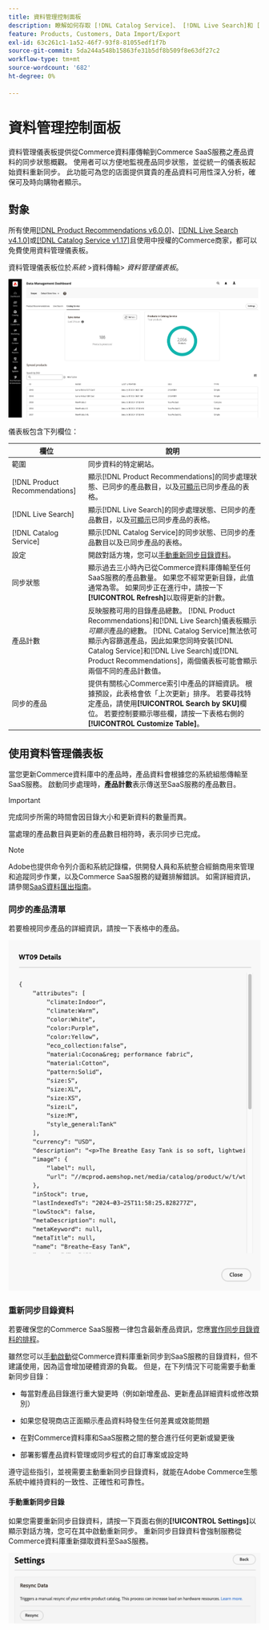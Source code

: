 ```yaml
---
title: 資料管理控制面板
description: 瞭解如何存取 [!DNL Catalog Service]、 [!DNL Live Search]和 [!DNL Product Recommendation]的資料串流的深入分析。
feature: Products, Customers, Data Import/Export
exl-id: 63c261c1-1a52-46f7-93f8-81055edf1f7b
source-git-commit: 5da244a548b15863fe31b5df8b509f8e63df27c2
workflow-type: tm+mt
source-wordcount: '682'
ht-degree: 0%

---
```


# 資料管理控制面板

資料管理儀表板提供從Commerce資料庫傳輸到Commerce SaaS服務之產品資料的同步狀態概觀。 使用者可以方便地監視產品同步狀態，並從統一的儀表板起始資料重新同步。 此功能可為您的店面提供寶貴的產品資料可用性深入分析，確保可及時向購物者顯示。

## 對象

所有使用[[!DNL Product Recommendations v6.0.0]](https://experienceleague.adobe.com/en/docs/commerce/product-recommendations/guide-overview)、[[!DNL Live Search v4.1.0]](https://experienceleague.adobe.com/en/docs/commerce/live-search/guide-overview)或[[!DNL Catalog Service v1.17]](https://experienceleague.adobe.com/en/docs/commerce/catalog-service/guide-overview)且使用中授權的Commerce商家，都可以免費使用資料管理儀表板。

資料管理儀表板位於&#x200B;*系統* >資料傳輸> *資料管理儀表板*。

![資料管理儀表板](assets/data-management-dashboard.png)

儀表板包含下列欄位：

| 欄位 | 說明 |
|--- |--- |
| 範圍 | 同步資料的特定網站。 |
| [!DNL Product Recommendations] | 顯示[!DNL Product Recommendations]的同步處理狀態、已同步的產品數目，以及[可顯示](https://experienceleague.adobe.com/en/docs/commerce-admin/config/catalog/inventory#stock-options)已同步產品的表格。 |
| [!DNL Live Search] | 顯示[!DNL Live Search]的同步處理狀態、已同步的產品數目，以及[可顯示](https://experienceleague.adobe.com/en/docs/commerce-admin/config/catalog/inventory#stock-options)已同步產品的表格。 |
| [!DNL Catalog Service] | 顯示[!DNL Catalog Service]的同步狀態、已同步的產品數目以及已同步產品的表格。 |
| 設定 | 開啟對話方塊，您可以[手動重新同步目錄資料](#resync-catalog-data)。 |
| 同步狀態 | 顯示過去三小時內已從Commerce資料庫傳輸至任何SaaS服務的產品數量。 如果您不經常更新目錄，此值通常為零。 如果同步正在進行中，請按一下&#x200B;**[!UICONTROL Refresh]**&#x200B;以取得更新的計數。 |
| 產品計數 | 反映服務可用的目錄產品總數。 [!DNL Product Recommendations]和[!DNL Live Search]儀表板顯示&#x200B;_可顯示_&#x200B;產品的總數。 [!DNL Catalog Service]無法依可顯示內容篩選產品，因此如果您同時安裝[!DNL Catalog Service]和[!DNL Live Search]或[!DNL Product Recommendations]，兩個儀表板可能會顯示兩個不同的產品計數值。 |
| 同步的產品 | 提供有關核心Commerce索引中產品的詳細資訊。 根據預設，此表格會依「上次更新」排序。 若要尋找特定產品，請使用&#x200B;**[!UICONTROL Search by SKU]**&#x200B;欄位。 若要控制要顯示哪些欄，請按一下表格右側的&#x200B;**[!UICONTROL Customize Table]**。 |

## 使用資料管理儀表板

當您更新Commerce資料庫中的產品時，產品資料會根據您的系統組態傳輸至SaaS服務。 啟動同步處理時，**產品計數**&#x200B;表示傳送至SaaS服務的產品數目。

>[!IMPORTANT]
>
>完成同步所需的時間會因目錄大小和更新資料的數量而異。

當處理的產品數目與更新的產品數目相符時，表示同步已完成。

>[!NOTE]
>
>Adobe也提供命令列介面和系統記錄檔，供開發人員和系統整合經銷商用來管理和追蹤同步作業，以及Commerce SaaS服務的疑難排解錯誤。 如需詳細資訊，請參閱[SaaS資料匯出指南](https://experienceleague.adobe.com/en/docs/commerce/saas-data-export/overview)。

### 同步的產品清單

若要檢視同步產品的詳細資訊，請按一下表格中的產品。

![同步產品詳細資料](assets/sync-product-detail.png)

### 重新同步目錄資料

若要確保您的Commerce SaaS服務一律包含最新產品資訊，您應[實作同步目錄資料的排程](https://experienceleague.adobe.com/en/docs/commerce-operations/configuration-guide/cli/manage-indexers#reindex)。

雖然您可以[手動啟動](#manually-resync-catalog)從Commerce資料庫重新同步到SaaS服務的目錄資料，但不建議使用，因為這會增加硬體資源的負載。 但是，在下列情況下可能需要手動重新同步目錄：

- 每當對產品目錄進行重大變更時（例如新增產品、更新產品詳細資料或修改類別）

- 如果您發現商店正面顯示產品資料時發生任何差異或效能問題

- 在對Commerce資料庫和SaaS服務之間的整合進行任何更新或變更後

- 部署影響產品資料管理或同步程式的自訂專案或設定時

遵守這些指引，並視需要主動重新同步目錄資料，就能在Adobe Commerce生態系統中維持資料的一致性、正確性和可靠性。

#### 手動重新同步目錄

如果您需要重新同步目錄資料，請按一下頁面右側的&#x200B;**[!UICONTROL Settings]**&#x200B;以顯示對話方塊，您可在其中啟動重新同步。 重新同步目錄資料會強制服務從Commerce資料庫重新擷取資料至SaaS服務。

![手動同步產品](assets/resync-data.png)
